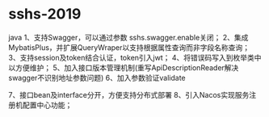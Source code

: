 # sshs-2019
java
1、支持Swagger，可以通过参数 sshs.swagger.enable关闭；
2、集成MybatisPlus，并扩展QueryWraper以支持根据属性查询而非字段名称查询；
3、支持session及token结合认证，token引入jwt；
4、将错误码写入到枚举类中以方便维护；
5、加入接口版本管理机制(重写ApiDescriptionReader解决swagger不识别地址参数问题)
6、加入参数验证validate


7、接口bean及interface分开，方便支持分布式部署
8、引入Nacos实现服务注册机配置中心功能；


